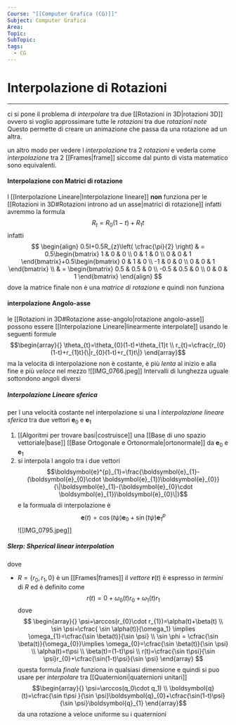 ```yaml
---
Course: "[[Computer Grafica (CG)]]"
Subject: Computer Grafica
Area: 
Topic: 
SubTopic: 
tags:
  - CG
---
```


# Interpolazione di Rotazioni
---
ci si pone il problema di _interpolare_ tra due [[Rotazioni in 3D|rotazioni 3D]] ovvero si voglio approssimare tutte le _rotazioni_ tra due _rotazioni note_ 
Questo permette di creare un animazione che passa da una rotazione ad un altra.

un altro modo per vedere l _interpolazione_ tra 2 _rotazioni_ e vederla come _interpolazione_ tra 2 [[Frames|frame]] siccome dal punto di vista matematico sono equivalenti.

#### Interpolazione con Matrici di rotazione
l [[Interpolazione Lineare|Interpolazione lineare]] __non__ funziona per le [[Rotazioni in 3D#Rotazioni introno ad un asse|matrici di rotazione]] infatti avremmo la formula $$R_{t}=R_{0}(1-t)+R_{1}t$$infatti $$
\begin{align}
0.5I+0.5R_{z}\left( \cfrac{\pi}{2} \right) & =  0.5\begin{bmatrix}
1 & 0 & 0 \\
0 & 1 & 0 \\
0 & 0 & 1 
\end{bmatrix}+0.5\begin{bmatrix}
0 & 1 & 0 \\
-1 & 0 & 0 \\
0 & 0 & 1
\end{bmatrix} \\
 & =  \begin{bmatrix}
0.5 & 0.5 & 0 \\
-0.5 & 0.5 & 0 \\
 0 & 0 & 1
\end{bmatrix}
\end{align}
$$dove la matrice finale non è una _matrice di rotazione_ e quindi non funziona


#### interpolazione Angolo-asse
le [[Rotazioni in 3D#Rotazione asse-angolo|rotazione angolo-asse]] possono essere  [[Interpolazione Lineare|linearmente interpolate]] usando le seguenti formule 
$$\begin{array}{}
\theta_{t}=\theta_{0}(1-t)+\theta_{1}t \\
r_{t}=\cfrac{r_{0}(1-t)+r_{1}t}{\|r_{0}(1-t)+r_{1}t\|}
\end{array}$$
ma la velocita di interpolazione non è costante, è più _lenta_ al inizio e alla fine e più _veloce_ nel mezzo 
![[IMG_0766.jpeg]]
	Intervalli di lunghezza uguale sottondono angoli diversi

##### Interpolazione Lineare sferica
per l una velocità costante nel interpolazione si una l _interpolazione lineare sferica_ tra due vettori $\boldsymbol{e}_{0}$ e $\boldsymbol{e}_{1}$

1. [[Algoritmi per trovare basi|costruisce]] una [[Base di uno spazio vettoriale|base]] [[Base Ortogonale e Ortonormale|ortonormale]] da $\boldsymbol{e}_{0}$ e $\boldsymbol{e}_{1}$ 
2.  si interpola l angolo tra i due vettori
$$\boldsymbol{e}^{p}_{1}=\frac{\boldsymbol{e}_{1}-(\boldsymbol{e}_{0}\cdot \boldsymbol{e}_{1})\boldsymbol{e}_{0}}{\|\boldsymbol{e}_{1}-(\boldsymbol{e}_{0}\cdot \boldsymbol{e}_{1})\boldsymbol{e}_{0}\|}$$ e la formuala di interpolazione è $$\boldsymbol{e}(t)=\cos(t\psi)\boldsymbol{e}_{0}+\sin(t\psi)\boldsymbol{e}^{p}_{1}$$
![[IMG_0795.jpeg]]


##### Slerp: Shperical linear interpolation
dove
- $R=\{r_{0},r_{1},0 \}$ è un [[Frames|frames]] 
il _vettore_ $\boldsymbol{r}(t)$ è espresso in _termini_ di $R$
ed è definito come	$$r(t)=0+\omega_{0}(t)r_{0}+\omega_1(t)r_{1}$$
dove $$
\begin{array}{}
\psi=\arccos(r_{0}\cdot r_{1})=\alpha(t)+\beta(t) \\
\sin \psi=\cfrac{ \sin \alpha(t)}{\omega_1} \implies \omega_{1}=\cfrac{\sin \beta(t)}{\sin  \psi}  \\
\sin \phi = \cfrac{\sin  \beta(t)}{\omega_{0}}\implies \omega_{0}=\cfrac{\sin \beta(t)}{\sin \psi} \\
\alpha(t)=t\psi   \\
\beta(t)=(1-t)\psi \\
r(t)=\cfrac{\sin t\psi}{\sin \psi}r_{0}+\cfrac{\sin(1-t)\psi}{\sin  \psi}
\end{array}
$$
questa formula _finale_ funziona in qualsiasi dimensione e quindi si puo usare per _interpolare_ tra [[Quaternioni|quaternioni unitari]]  
$$\begin{array}{}
\psi=\arccos(q_0\cdot q_1) \\
\boldsymbol{q}(t)=\cfrac{\sin t\psi }{\sin  \psi}\boldsymbol{q}_{0}+\cfrac{\sin(1-t)\psi}{\sin \psi}\boldsymbol{q}_{1}
\end{array}$$
da una rotazione a veloce uniforme su i quaternioni